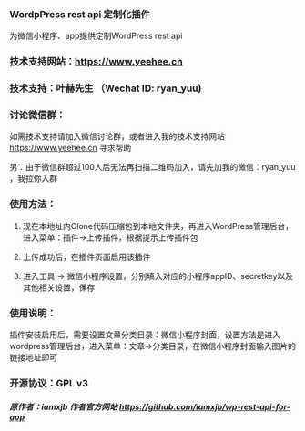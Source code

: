 ### WordpPress rest api 定制化插件

为微信小程序、app提供定制WordPress rest api

### 技术支持网站：https://www.yeehee.cn

### 技术支持：叶赫先生 （Wechat ID: ryan_yuu)

### 讨论微信群：

如需技术支持请加入微信讨论群，或者进入我的技术支持网站 https://www.yeehee.cn 寻求帮助

另：由于微信群超过100人后无法再扫描二维码加入，请先加我的微信：ryan_yuu ，我拉你入群

### 使用方法：

1. 现在本地址内Clone代码压缩包到本地文件夹，再进入WordPress管理后台，进入菜单：插件->上传插件，根据提示上传插件包

2. 上传成功后，在插件页面启用该插件

3. 进入工具 -> 微信小程序设置，分别填入对应的小程序appID、secretkey以及其他相关设置，保存

### 使用说明：

插件安装启用后，需要设置文章分类目录：微信小程序封面，设置方法是进入wordpress管理后台，进入菜单：文章->分类目录，在微信小程序封面输入图片的链接地址即可

### 开源协议：GPL v3

##### 原作者：iamxjb 作者官方网站 https://github.com/iamxjb/wp-rest-api-for-app
